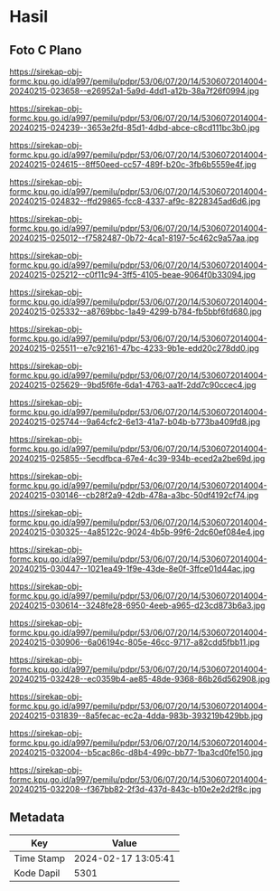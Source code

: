 # Hasil

## Foto C Plano

https://sirekap-obj-formc.kpu.go.id/a997/pemilu/pdpr/53/06/07/20/14/5306072014004-20240215-023658--e26952a1-5a9d-4dd1-a12b-38a7f26f0994.jpg

https://sirekap-obj-formc.kpu.go.id/a997/pemilu/pdpr/53/06/07/20/14/5306072014004-20240215-024239--3653e2fd-85d1-4dbd-abce-c8cd111bc3b0.jpg

https://sirekap-obj-formc.kpu.go.id/a997/pemilu/pdpr/53/06/07/20/14/5306072014004-20240215-024615--8ff50eed-cc57-489f-b20c-3fb6b5559e4f.jpg

https://sirekap-obj-formc.kpu.go.id/a997/pemilu/pdpr/53/06/07/20/14/5306072014004-20240215-024832--ffd29865-fcc8-4337-af9c-8228345ad6d6.jpg

https://sirekap-obj-formc.kpu.go.id/a997/pemilu/pdpr/53/06/07/20/14/5306072014004-20240215-025012--f7582487-0b72-4ca1-8197-5c462c9a57aa.jpg

https://sirekap-obj-formc.kpu.go.id/a997/pemilu/pdpr/53/06/07/20/14/5306072014004-20240215-025212--c0f11c94-3ff5-4105-beae-9064f0b33094.jpg

https://sirekap-obj-formc.kpu.go.id/a997/pemilu/pdpr/53/06/07/20/14/5306072014004-20240215-025332--a8769bbc-1a49-4299-b784-fb5bbf6fd680.jpg

https://sirekap-obj-formc.kpu.go.id/a997/pemilu/pdpr/53/06/07/20/14/5306072014004-20240215-025511--e7c92161-47bc-4233-9b1e-edd20c278dd0.jpg

https://sirekap-obj-formc.kpu.go.id/a997/pemilu/pdpr/53/06/07/20/14/5306072014004-20240215-025629--9bd5f6fe-6da1-4763-aa1f-2dd7c90ccec4.jpg

https://sirekap-obj-formc.kpu.go.id/a997/pemilu/pdpr/53/06/07/20/14/5306072014004-20240215-025744--9a64cfc2-6e13-41a7-b04b-b773ba409fd8.jpg

https://sirekap-obj-formc.kpu.go.id/a997/pemilu/pdpr/53/06/07/20/14/5306072014004-20240215-025855--5ecdfbca-67e4-4c39-934b-eced2a2be69d.jpg

https://sirekap-obj-formc.kpu.go.id/a997/pemilu/pdpr/53/06/07/20/14/5306072014004-20240215-030146--cb28f2a9-42db-478a-a3bc-50df4192cf74.jpg

https://sirekap-obj-formc.kpu.go.id/a997/pemilu/pdpr/53/06/07/20/14/5306072014004-20240215-030325--4a85122c-9024-4b5b-99f6-2dc60ef084e4.jpg

https://sirekap-obj-formc.kpu.go.id/a997/pemilu/pdpr/53/06/07/20/14/5306072014004-20240215-030447--1021ea49-1f9e-43de-8e0f-3ffce01d44ac.jpg

https://sirekap-obj-formc.kpu.go.id/a997/pemilu/pdpr/53/06/07/20/14/5306072014004-20240215-030614--3248fe28-6950-4eeb-a965-d23cd873b6a3.jpg

https://sirekap-obj-formc.kpu.go.id/a997/pemilu/pdpr/53/06/07/20/14/5306072014004-20240215-030906--6a06194c-805e-46cc-9717-a82cdd5fbb11.jpg

https://sirekap-obj-formc.kpu.go.id/a997/pemilu/pdpr/53/06/07/20/14/5306072014004-20240215-032428--ec0359b4-ae85-48de-9368-86b26d562908.jpg

https://sirekap-obj-formc.kpu.go.id/a997/pemilu/pdpr/53/06/07/20/14/5306072014004-20240215-031839--8a5fecac-ec2a-4dda-983b-393219b429bb.jpg

https://sirekap-obj-formc.kpu.go.id/a997/pemilu/pdpr/53/06/07/20/14/5306072014004-20240215-032004--b5cac86c-d8b4-499c-bb77-1ba3cd0fe150.jpg

https://sirekap-obj-formc.kpu.go.id/a997/pemilu/pdpr/53/06/07/20/14/5306072014004-20240215-032208--f367bb82-2f3d-437d-843c-b10e2e2d2f8c.jpg


## Metadata

| Key        | Value               |
| ---------- | ------------------- |
| Time Stamp | 2024-02-17 13:05:41 |
| Kode Dapil | 5301                |



